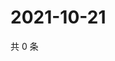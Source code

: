 # 2021-10-21

共 0 条

<!-- BEGIN -->
<!-- 最后更新时间 Thu Oct 21 2021 11:15:38 GMT+0800 (China Standard Time) -->

<!-- END -->
